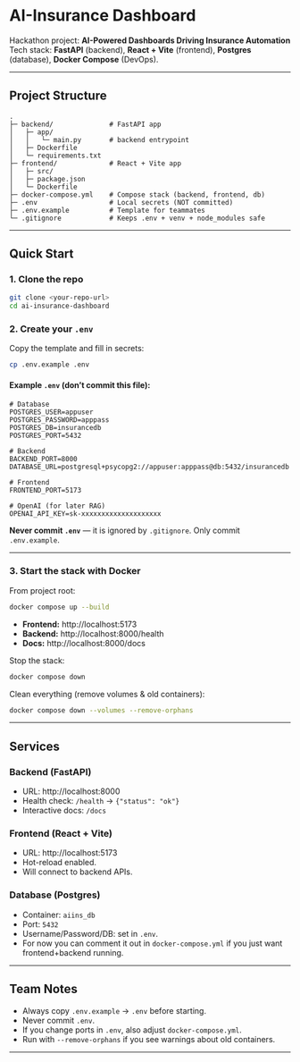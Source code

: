 #  AI-Insurance Dashboard

Hackathon project: **AI-Powered Dashboards Driving Insurance Automation**  
Tech stack: **FastAPI** (backend), **React + Vite** (frontend), **Postgres** (database), **Docker Compose** (DevOps).

---

##  Project Structure
```
.
├─ backend/              # FastAPI app
│   ├─ app/
│   │   └─ main.py       # backend entrypoint
│   ├─ Dockerfile
│   └─ requirements.txt
├─ frontend/             # React + Vite app
│   ├─ src/
│   ├─ package.json
│   └─ Dockerfile
├─ docker-compose.yml    # Compose stack (backend, frontend, db)
├─ .env                  # Local secrets (NOT committed)
├─ .env.example          # Template for teammates
└─ .gitignore            # Keeps .env + venv + node_modules safe
```

---

##  Quick Start

### 1. Clone the repo
```bash
git clone <your-repo-url>
cd ai-insurance-dashboard
```

### 2. Create your `.env`
Copy the template and fill in secrets:
```bash
cp .env.example .env
```

#### Example `.env` (don’t commit this file):
```env
# Database
POSTGRES_USER=appuser
POSTGRES_PASSWORD=apppass
POSTGRES_DB=insurancedb
POSTGRES_PORT=5432

# Backend
BACKEND_PORT=8000
DATABASE_URL=postgresql+psycopg2://appuser:apppass@db:5432/insurancedb

# Frontend
FRONTEND_PORT=5173

# OpenAI (for later RAG)
OPENAI_API_KEY=sk-xxxxxxxxxxxxxxxxxxxx
```

 **Never commit `.env`** — it is ignored by `.gitignore`. Only commit `.env.example`.

---

### 3. Start the stack with Docker
From project root:
```bash
docker compose up --build
```

- **Frontend:** http://localhost:5173  
- **Backend:** http://localhost:8000/health  
- **Docs:** http://localhost:8000/docs  

Stop the stack:
```bash
docker compose down
```

Clean everything (remove volumes & old containers):
```bash
docker compose down --volumes --remove-orphans
```

---

##  Services

###  Backend (FastAPI)
- URL: http://localhost:8000  
- Health check: `/health` → `{"status": "ok"}`  
- Interactive docs: `/docs`  

###  Frontend (React + Vite)
- URL: http://localhost:5173  
- Hot-reload enabled.  
- Will connect to backend APIs.  

###  Database (Postgres)
- Container: `aiins_db`  
- Port: `5432`  
- Username/Password/DB: set in `.env`.  
- For now you can comment it out in `docker-compose.yml` if you just want frontend+backend running.

---

##  Team Notes
- Always copy `.env.example` → `.env` before starting.
- Never commit `.env`.
- If you change ports in `.env`, also adjust `docker-compose.yml`.
- Run with `--remove-orphans` if you see warnings about old containers.

---

